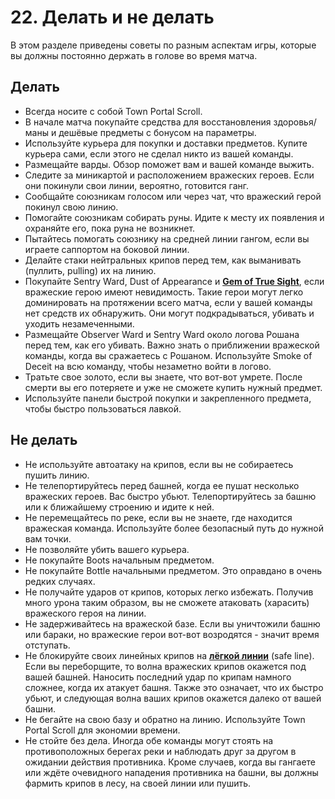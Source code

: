 # 22. Делать и не делать

В этом разделе приведены советы по разным аспектам игры, которые вы должны постоянно держать в голове во время матча.

## Делать

* Всегда носите с собой Town Portal Scroll.
* В начале матча покупайте средства для восстановления здоровья/маны и дешёвые предметы с бонусом на параметры.
* Используйте курьера для покупки и доставки предметов. Купите курьера сами, если этого не сделал никто из вашей команды.
* Размещайте варды. Обзор поможет вам и вашей команде выжить.
* Следите за миникартой и расположением вражеских героев. Если они покинули свои линии, вероятно, готовится ганг.
* Сообщайте союзникам голосом или через чат, что вражеский герой покинул свою линию.
* Помогайте союзникам собирать руны. Идите к месту их появления и охраняйте его, пока руна не возникнет.
* Пытайтесь помогать союзнику на средней линии гангом, если вы играете саппортом на боковой линии.
* Делайте стаки нейтральных крипов перед тем, как выманивать (пуллить, pulling) их на линию.
* Покупайте Sentry Ward, Dust of Appearance и [**Gem of True Sight**](https://dota2-ru.gamepedia.com/Gem_of_True_Sight), если вражеские герою имеют невидимость. Такие герои могут легко доминировать на протяжении всего матча, если у вашей команды нет средств их обнаружить. Они могут подкрадываться, убивать и уходить незамеченными.
* Размещайте Observer Ward и Sentry Ward около логова Рошана перед тем, как его убивать. Важно знать о приближении вражеской команды, когда вы сражаетесь с Рошаном. Используйте Smoke of Deceit на всю команду, чтобы незаметно войти в логово.
* Тратьте свое золото, если вы знаете, что вот-вот умрете. После смерти вы его потеряете и уже не сможете купить нужный предмет.
* Используйте панели быстрой покупки и закрепленного предмета, чтобы быстро пользоваться лавкой.

## Не делать

* Не используйте автоатаку на крипов, если вы не собираетесь пушить линию.
* Не телепортируйтесь перед башней, когда ее пушат несколько вражеских героев. Вас быстро убьют. Телепортируйтесь за башню или к ближайшему строению и идите к ней.
* Не перемещайтесь по реке, если вы не знаете, где находится вражеская команда. Используйте более безопасный путь до нужной вам точки.
* Не позволяйте убить вашего курьера.
* Не покупайте Boots начальным предметом.
* Не покупайте Bottle начальными предметом. Это оправдано в очень редких случаях.
* Не получайте ударов от крипов, которых легко избежать. Получив много урона таким образом, вы не сможете атаковать (харасить) вражеского героя на линии.
* Не задерживайтесь на вражеской базе. Если вы уничтожили башню или бараки, но вражеские герои вот-вот возродятся - значит время отступать.
* Не блокируйте своих линейных крипов на [**лёгкой линии**](https://dota2-ru.gamepedia.com/%D0%9B%D0%B8%D0%BD%D0%B8%D1%8F) (safe line). Если вы переборщите, то волна вражеских крипов окажется под вашей башней. Наносить последний удар по крипам намного сложнее, когда их атакует башня. Также это означает, что их быстро убьют, и следующая волна ваших крипов окажется далеко от вашей башни.
* Не бегайте на свою базу и обратно на линию. Используйте Town Portal Scroll для экономии времени.
* Не стойте без дела. Иногда обе команды могут стоять на противоположных берегах реки и наблюдать друг за другом в ожидании действия противника. Кроме случаев, когда вы гангаете или ждёте очевидного нападения противника на башни, вы должны фармить крипов в лесу, на своей линии или пушить.

